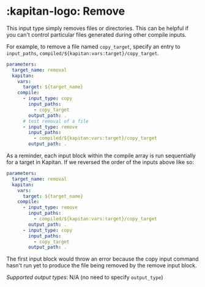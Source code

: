 # :kapitan-logo:  Remove

This input type simply removes files or directories. This can be helpful if you can't control particular files
generated during other compile inputs.

For example, to remove a file named `copy_target`, specify an entry to `input_paths`, `compiled/${kapitan:vars:target}/copy_target`.

```yaml
parameters:
  target_name: removal
  kapitan:
    vars:
      target: ${target_name}
    compile:
      - input_type: copy
        input_paths:
          - copy_target
        output_path: .
      # test removal of a file
      - input_type: remove
        input_paths:
          - compiled/${kapitan:vars:target}/copy_target
        output_path: .
```

As a reminder, each input block within the compile array is run sequentially for a target in Kapitan. If we reversed the order of the inputs above like so:

```yaml
parameters:
  target_name: removal
  kapitan:
    vars:
      target: ${target_name}
    compile:
      - input_type: remove
        input_paths:
          - compiled/${kapitan:vars:target}/copy_target
        output_path: .
      - input_type: copy
        input_paths:
          - copy_target
        output_path: .
```

The first input block would throw an error because the copy input command hasn't run yet to produce the file being removed by the remove input block.

*Supported output types*: N/A (no need to specify `output_type`)

